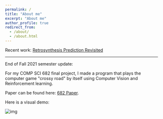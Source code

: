 ```yaml
---
permalink: /
title: "About me"
excerpt: "About me"
author_profile: true
redirect_from: 
  - /about/
  - /about.html
---
```


Recent work: [Retrosynthesis Prediction Revisited](https://openreview.net/forum?id=kLzFuf4GoC-&referrer=%5Bthe%20profile%20of%20Hongyu%20Tu%5D)

--- 

End of Fall 2021 semester update: 

For my COMP SCI 682 final project, I made a program that plays the computer game "crossy road" by itself using Computer Vision and Reinforcement learning. 

Paper can be found here: [682 Paper](https://github.com/h-tu/course_reports/blob/main/cs682/682_Final_Paper.pdf).

Here is a visual demo:

![img](images/showcase.gif)
